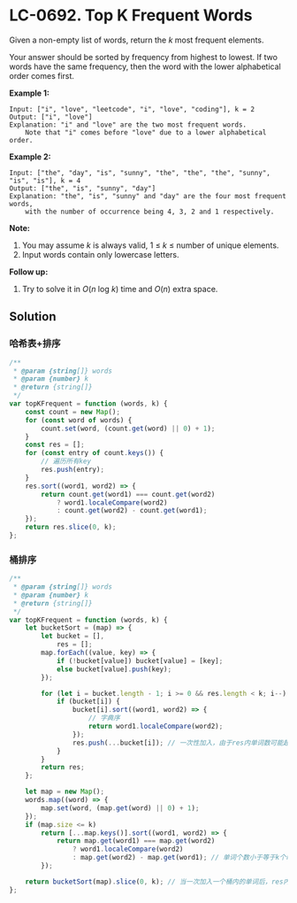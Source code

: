 # LC-0692. Top K Frequent Words

Given a non-empty list of words, return the _k_ most frequent elements.

Your answer should be sorted by frequency from highest to lowest. If two words have the same frequency, then the word with the lower alphabetical order comes first.

**Example 1:**

```
Input: ["i", "love", "leetcode", "i", "love", "coding"], k = 2
Output: ["i", "love"]
Explanation: "i" and "love" are the two most frequent words.
    Note that "i" comes before "love" due to a lower alphabetical order.
```

**Example 2:**

```
Input: ["the", "day", "is", "sunny", "the", "the", "the", "sunny", "is", "is"], k = 4
Output: ["the", "is", "sunny", "day"]
Explanation: "the", "is", "sunny" and "day" are the four most frequent words,
    with the number of occurrence being 4, 3, 2 and 1 respectively.
```

**Note:**

1. You may assume _k_ is always valid, 1 ≤ _k_ ≤ number of unique elements.
2. Input words contain only lowercase letters.

**Follow up:**

1. Try to solve it in _O_(_n_ log _k_) time and _O_(_n_) extra space.

## Solution

### 哈希表+排序

```javascript
/**
 * @param {string[]} words
 * @param {number} k
 * @return {string[]}
 */
var topKFrequent = function (words, k) {
    const count = new Map();
    for (const word of words) {
        count.set(word, (count.get(word) || 0) + 1);
    }
    const res = [];
    for (const entry of count.keys()) {
        // 遍历所有key
        res.push(entry);
    }
    res.sort((word1, word2) => {
        return count.get(word1) === count.get(word2)
            ? word1.localeCompare(word2)
            : count.get(word2) - count.get(word1);
    });
    return res.slice(0, k);
};
```

### 桶排序

```javascript
/**
 * @param {string[]} words
 * @param {number} k
 * @return {string[]}
 */
var topKFrequent = function (words, k) {
    let bucketSort = (map) => {
        let bucket = [],
            res = [];
        map.forEach((value, key) => {
            if (!bucket[value]) bucket[value] = [key];
            else bucket[value].push(key);
        });

        for (let i = bucket.length - 1; i >= 0 && res.length < k; i--) {
            if (bucket[i]) {
                bucket[i].sort((word1, word2) => {
                    // 字典序
                    return word1.localeCompare(word2);
                });
                res.push(...bucket[i]); // 一次性加入，由于res内单词数可能超过k，需要切片
            }
        }
        return res;
    };

    let map = new Map();
    words.map((word) => {
        map.set(word, (map.get(word) || 0) + 1);
    });
    if (map.size <= k)
        return [...map.keys()].sort((word1, word2) => {
            return map.get(word1) === map.get(word2)
                ? word1.localeCompare(word2)
                : map.get(word2) - map.get(word1); // 单词个数小于等于k个时
        });

    return bucketSort(map).slice(0, k); // 当一次加入一个桶内的单词后，res内单词数量可能超过k
};
```

